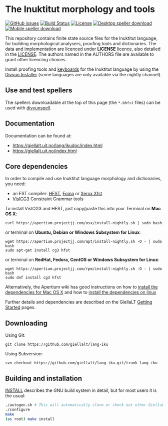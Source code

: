 The Inuktitut morphology and tools
==========================================

[![GitHub issues](https://img.shields.io/github/issues-raw/giellalt/lang-iku)](https://github.com/giellalt/lang-iku/issues)
[![Build Status](https://divvun-tc.thetc.se/api/github/v1/repository/giellalt/lang-iku/main/badge.svg)](https://github.com/giellalt/lang-iku/actions)
[![License](https://img.shields.io/github/license/giellalt/lang-iku)](https://github.com/giellalt/lang-iku/blob/main/LICENSE)
[![Desktop speller download](https://img.shields.io/badge/download%40latest-desktop--bhfst-brightgreen)](https://pahkat.uit.no/main/download/speller-iku?platform=desktop&channel=nightly)
[![Mobile speller download](https://img.shields.io/badge/download%40latest-mobile--bhfst-brightgreen)](https://pahkat.uit.no/main/download/speller-iku?platform=mbile&channel=nightly)

This repository contains finite state source files for the Inuktitut language,
for building morphological analysers, proofing tools
and dictionaries. The data and implementation are licenced under __LICENSE__
licence, also detailed in the
[LICENSE](https://github.com/giellalt/lang-iku/blob/main/LICENSE). The
authors named in the AUTHORS file are available to grant other licencing
choices.

Install proofing tools and [keyboards](https://github.com/giellalt/keyboard-iku)
for the Inuktitut language by using the [Divvun Installer](http://divvun.no)
(some languages are only available via the nightly channel).

Use and test spellers
---------------------

The spellers downloadable at the top of this page (the `*.bhfst` files) can be
used with [divvunspell](https://github.com/divvun/divvunspell).

Documentation
-------------

Documentation can be found at:

-   <https://giellalt.uit.no/lang/ikudoc/index.html>
-   <https://giellalt.uit.no/index.html>

Core dependencies
-----------------

In order to compile and use Inuktitut language morphology and
dictionaries, you need:

- an FST compiler: [HFST](https://github.com/hfst/hfst), [Foma](https://github.com/mhulden/foma) or [Xerox Xfst](https://web.stanford.edu/~laurik/fsmbook/home.html)
- [VislCG3](https://visl.sdu.dk/svn/visl/tools/vislcg3/trunk) Constraint Grammar tools

To install VislCG3 and HFST, just copy/paste this into your Terminal on **Mac OS X**:

```
curl https://apertium.projectjj.com/osx/install-nightly.sh | sudo bash
```

or terminal on **Ubuntu, Debian or Windows Subsystem for Linux**:

```
wget https://apertium.projectjj.com/apt/install-nightly.sh -O - | sudo bash
sudo apt-get install cg3 hfst
```

or terminal on **RedHat, Fedora, CentOS or Windows Subsystem for Linux**:

```
wget https://apertium.projectjj.com/rpm/install-nightly.sh -O - | sudo bash
sudo dnf install cg3 hfst
```

Alternatively, the Apertium wiki has good instructions on how to [install the dependencies for Mac
OS X](https://wiki.apertium.org/wiki/Apertium_on_Mac_OS_X) and how to [install
the dependencies on
linux](https://wiki.apertium.org/wiki/Installation_of_grammar_libraries)

Further details and dependencies are described on the GiellaLT [Getting Started](https://giellalt.uit.no/infra/GettingStarted.html) pages.

Downloading
-----------

Using Git:
```
git clone https://github.com/giellalt/lang-iku
```

Using Subversion:
```
svn checkout https://github.com/giellalt/lang-iku.git/trunk lang-iku
```

Building and installation
-------------------------

[INSTALL](https://github.com/giellalt/lang-iku/blob/main/INSTALL)
describes the GNU build system in detail, but for most users it is the usual:

```sh
./autogen.sh # This will automatically clone or check out other GiellaLT dependencies
./configure
make
(as root) make install
```
